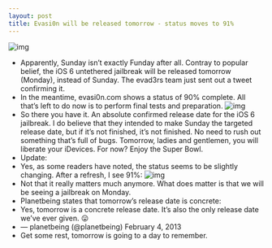 ```yaml
---
layout: post
title: Evasi0n will be released tomorrow - status moves to 91%
---
```

![img](http://media.idownloadblog.com/wp-content/uploads/2013/02/Evasi0nIc0n.png)
* Apparently, Sunday isn’t exactly Funday after all. Contray to popular belief, the iOS 6 untethered jailbreak will be released tomorrow (Monday), instead of Sunday. The evad3rs team just sent out a tweet confirming it.
* In the meantime, evasi0n.com shows a status of 90% complete. All that’s left to do now is to perform final tests and preparation.
![img](http://media.idownloadblog.com/wp-content/uploads/2013/02/evasi0n-90-percent.jpg)
* So there you have it. An absolute confirmed release date for the iOS 6 jailbreak. I do believe that they intended to make Sunday the targeted release date, but if it’s not finished, it’s not finished. No need to rush out something that’s full of bugs. Tomorrow, ladies and gentlemen, you will liberate your iDevices. For now? Enjoy the Super Bowl.
* Update:
* Yes, as some readers have noted, the status seems to be slightly changing. After a refresh, I see 91%:
![img](http://media.idownloadblog.com/wp-content/uploads/2013/02/Evasi0n-91-percent.jpg)
* Not that it really matters much anymore. What does matter is that we will be seeing a jailbreak on Monday.
* Planetbeing states that tomorrow’s release date is concrete:
* Yes, tomorrow is a concrete release date. It’s also the only release date we’ve ever given. 😛
* — planetbeing (@planetbeing) February 4, 2013
* Get some rest, tomorrow is going to a day to remember.

